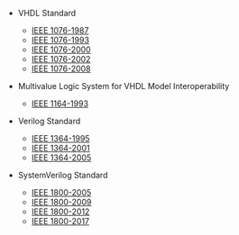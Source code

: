 - VHDL Standard
  - [IEEE 1076-1987](http://dx.doi.org/10.1109/IEEESTD.1988.122645)
  - [IEEE 1076-1993](http://dx.doi.org/10.1109/IEEESTD.1994.121433)
  - [IEEE 1076-2000](http://dx.doi.org/10.1109/IEEESTD.2000.92297)
  - [IEEE 1076-2002](http://dx.doi.org/10.1109/IEEESTD.2002.93614)
  - [IEEE 1076-2008](http://dx.doi.org/10.1109/IEEESTD.2009.4772740)

- Multivalue Logic System for VHDL Model Interoperability
  - [IEEE 1164-1993](http://dx.doi.org/10.1109/IEEESTD.1993.115571)

- Verilog Standard
  - [IEEE 1364-1995](http://dx.doi.org/10.1109/IEEESTD.1996.81542)
  - [IEEE 1364-2001](http://dx.doi.org/10.1109/IEEESTD.2001.93352)
  - [IEEE 1364-2005](http://dx.doi.org/10.1109/IEEESTD.2006.99495)

- SystemVerilog Standard
  - [IEEE 1800-2005](http://dx.doi.org/10.1109/IEEESTD.2005.97972)
  - [IEEE 1800-2009](http://dx.doi.org/10.1109/IEEESTD.2009.5354441)
  - [IEEE 1800-2012](http://dx.doi.org/10.1109/IEEESTD.2013.6469140)
  - [IEEE 1800-2017](http://dx.doi.org/10.1109/IEEESTD.2018.8299595)
